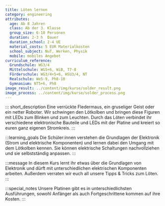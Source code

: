 ```yaml
---
title: Löten lernen
category: engineering
attributes:
  age: Ab 8 Jahren
  class: Ab der 3. Klasse
  group_size: 6-10 Personen
  duration: 2-3 h  Dauer
  duration_school: 2-4 UE
  material_costs: 5 EUR Materialkosten
  school_subject: NuT, Werken, Physik
  mobile: mobiles Angebot
curriculum_reference:
  Grundschule: WG3/4  
  Mittelschule: WG5+6, WiB, T7-8
  Förderschule: WG3/4+5+6, HSU3/4, NT   
  Realschule: We5-9, Ph8-10
  Gymnasium: NT5+6, Ph8
image_result: ../content/img/kurse/solder_result.png
image_process: ../content/img/kurse/solder_process.png
---
```

::: short_description
Eine verrückte Fledermaus, ein gruseliger Geist oder ein netter Roboter. Wir schwingen den Lötkolben und bringen diese Figuren mit LEDs zum Blinken und zum Leuchten. Durch das Löten verbindet ihr verschiedene elektronische Bauteile und LEDs mit der Platine und kreiert so euren ganz eigenen Stromkreis.
:::

:::learning_goals
Die Schüler:innen verstehen die Grundlagen der Elektronik (Strom und elektrische Komponenten) und lernen dabei den Umgang mit dem Lötkolben kennen. Sie können elektrische Schaltungen nachvollziehen und sie selbstständig anpassen.
:::

:::message
In diesem Kurs lernt ihr etwas über die Grundlagen von Elektronik und dürft mit unterschiedlichen elektrischen Komponenten arbeiten. Außerdem verraten wir euch all unsere Tipps & Tricks zum Löten.
:::

:::special_notes
Unsere Platinen gibt es in unterschiedlichsten Ausführungen, sowohl Anfänger als auch Fortgeschrittene kommen auf ihre Kosten.
:::
